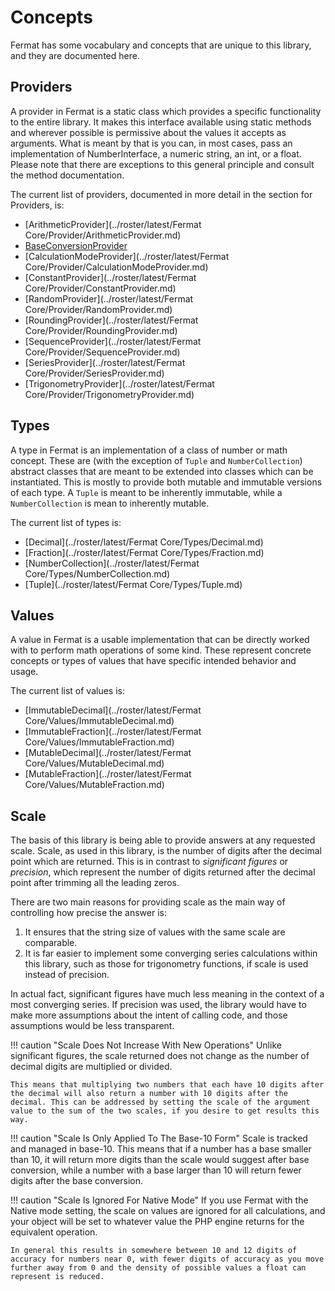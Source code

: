 # Concepts

Fermat has some vocabulary and concepts that are unique to this library, and they are documented here.

## Providers

A provider in Fermat is a static class which provides a specific functionality to the entire library. It makes this interface available using static methods and wherever possible is permissive about the values it accepts as arguments. What is meant by that is you can, in most cases, pass an implementation of NumberInterface, a numeric string, an int, or a float. Please note that there are exceptions to this general principle and consult the method documentation.

The current list of providers, documented in more detail in the section for Providers, is:

- [ArithmeticProvider](../roster/latest/Fermat Core/Provider/ArithmeticProvider.md)
- [BaseConversionProvider](../roster/latest/Fermat%20Core/Provider/BaseConversionProvider.md)
- [CalculationModeProvider](../roster/latest/Fermat Core/Provider/CalculationModeProvider.md)
- [ConstantProvider](../roster/latest/Fermat Core/Provider/ConstantProvider.md)
- [RandomProvider](../roster/latest/Fermat Core/Provider/RandomProvider.md)
- [RoundingProvider](../roster/latest/Fermat Core/Provider/RoundingProvider.md)
- [SequenceProvider](../roster/latest/Fermat Core/Provider/SequenceProvider.md)
- [SeriesProvider](../roster/latest/Fermat Core/Provider/SeriesProvider.md)
- [TrigonometryProvider](../roster/latest/Fermat Core/Provider/TrigonometryProvider.md)

## Types

A type in Fermat is an implementation of a class of number or math concept. These are (with the exception of `Tuple` and `NumberCollection`) abstract classes that are meant to be extended into classes which can be instantiated. This is mostly to provide both mutable and immutable versions of each type. A `Tuple` is meant to be inherently immutable, while a `NumberCollection` is mean to inherently mutable.

The current list of types is:

- [Decimal](../roster/latest/Fermat Core/Types/Decimal.md)
- [Fraction](../roster/latest/Fermat Core/Types/Fraction.md)
- [NumberCollection](../roster/latest/Fermat Core/Types/NumberCollection.md)
- [Tuple](../roster/latest/Fermat Core/Types/Tuple.md)

## Values

A value in Fermat is a usable implementation that can be directly worked with to perform math operations of some kind. These represent concrete concepts or types of values that have specific intended behavior and usage.

The current list of values is:

- [ImmutableDecimal](../roster/latest/Fermat Core/Values/ImmutableDecimal.md)
- [ImmutableFraction](../roster/latest/Fermat Core/Values/ImmutableFraction.md)
- [MutableDecimal](../roster/latest/Fermat Core/Values/MutableDecimal.md)
- [MutableFraction](../roster/latest/Fermat Core/Values/MutableFraction.md)
    
## Scale

The basis of this library is being able to provide answers at any requested scale. Scale, as used in this library, is the number of digits after the decimal point which are returned. This is in contrast to *significant figures* or *precision*, which represent the number of digits returned after the decimal point after trimming all the leading zeros.

There are two main reasons for providing scale as the main way of controlling how precise the answer is:

1. It ensures that the string size of values with the same scale are comparable.
2. It is far easier to implement some converging series calculations within this library, such as those for trigonometry functions, if scale is used instead of precision.

In actual fact, significant figures have much less meaning in the context of a most converging series. If precision was used, the library would have to make more assumptions about the intent of calling code, and those assumptions would be less transparent.

!!! caution "Scale Does Not Increase With New Operations"
    Unlike significant figures, the scale returned does not change as the number of decimal digits are multiplied or divided.
    
    This means that multiplying two numbers that each have 10 digits after the decimal will also return a number with 10 digits after the decimal. This can be addressed by setting the scale of the argument value to the sum of the two scales, if you desire to get results this way.
    
!!! caution "Scale Is Only Applied To The Base-10 Form"
    Scale is tracked and managed in base-10. This means that if a number has a base smaller than 10, it will return more digits than the scale would suggest after base conversion, while a number with a base larger than 10 will return fewer digits after the base conversion.

!!! caution "Scale Is Ignored For Native Mode"
    If you use Fermat with the Native mode setting, the scale on values are ignored for all calculations, and your object will be set to whatever value the PHP engine returns for the equivalent operation.

    In general this results in somewhere between 10 and 12 digits of accuracy for numbers near 0, with fewer digits of accuracy as you move further away from 0 and the density of possible values a float can represent is reduced.